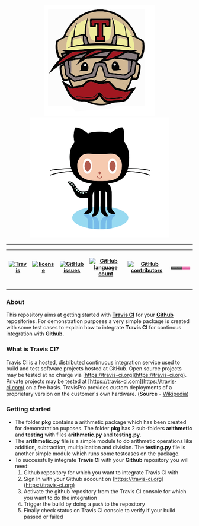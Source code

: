 <p align="center"><img src="/misc/travis-ci.gif"><img src="/misc/github.gif" height=325 width=375></p>

---
 
 
| &nbsp;[![Travis](https://img.shields.io/travis/ajaymache/travis-ci-with-github.svg)](https://travis-ci.org/ajaymache/travis-ci-with-github)&nbsp;&nbsp; | &nbsp;&nbsp;[![license](https://img.shields.io/github/license/ajaymache/travis-ci-with-github.svg)](https://opensource.org/licenses/MIT)&nbsp;&nbsp; | &nbsp;&nbsp;[![GitHub issues](https://img.shields.io/github/issues/ajaymache/travis-ci-with-github.svg?colorB=DAA520)](https://github.com/ajaymache/travis-ci-with-github/issues)&nbsp;&nbsp; | &nbsp;&nbsp;[![GitHub language count](https://img.shields.io/github/languages/count/ajaymache/travis-ci-with-github.svg?colorB=ff5733)](https://github.com/ajaymache/travis-ci-with-github)&nbsp;&nbsp; | &nbsp;&nbsp;[![GitHub contributors](https://img.shields.io/github/contributors/ajaymache/travis-ci-with-github.svg?colorB=008080)](https://GitHub.com/ajaymache/travis-ci-with-github/graphs/contributors/)&nbsp;&nbsp; | &nbsp;&nbsp;![Contributions](/shields/contributions.svg)&nbsp;&nbsp; |
|-------|---------|---------|---------|---------|---------|

---

### About
This repository aims at getting started with **[Travis CI](https://travis-ci.org)** for your **[Github](https://github.com)** repositories. For demonstration purposes a very simple package is created with some test cases to explain how to integrate **Travis CI** for continous integration with **Github**.

### What is Travis CI?
Travis CI is a hosted, distributed continuous integration service used to build and test software projects hosted at GitHub.
Open source projects may be tested at no charge via [https://travis-ci.org](https://travis-ci.org). Private projects may be tested at [https://travis-ci.com](https://travis-ci.com) on a fee basis. TravisPro provides custom deployments of a proprietary version on the customer's own hardware. (**Source** - [Wikipedia](https://en.wikipedia.org/wiki/Travis_CI))

### Getting started
- The folder **pkg** contains a arithmetic package which has been created for demonstration puposes. The folder **pkg** has 2 sub-folders **arithmetic** and **testing** with files **arithmetic.py** and **testing.py**.
- The **arithmetic.py** file is a simple module to do arithmetic operations like addition, subtraction, multiplication and division. The **testing.py** file is another simple module which runs some testcases on the package.
- To successfully integrate **Travis CI** with your **Github** repository you will need:  
    1. Github repository for which you want to integrate Travis CI with
    2. Sign In with your Github account on [https://travis-ci.org](https://travis-ci.org)
    3. Activate the github repository from the Travis CI console for which you want to do the integration
    4. Trigger the build by doing a ```push``` to the repository
    5. Finally check status on Travis CI console to verify if your build passed or failed 
